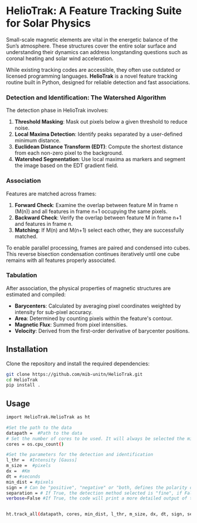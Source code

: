 # HelioTrak: A Feature Tracking Suite for Solar Physics

Small-scale magnetic elements are vital in the energetic balance of the Sun’s atmosphere. These structures cover the entire solar surface and understanding their dynamics can address longstanding questions such as coronal heating and solar wind acceleration.

While existing tracking codes are accessible, they often use outdated or licensed programming languages. **HelioTrak** is a novel feature tracking routine built in Python, designed for reliable detection and fast associations.

### Detection and Identification: The Watershed Algorithm

The detection phase in HelioTrak involves:

1. **Threshold Masking**: Mask out pixels below a given threshold to reduce noise.
2. **Local Maxima Detection**: Identify peaks separated by a user-defined minimum distance.
3. **Euclidean Distance Transform (EDT)**: Compute the shortest distance from each non-zero pixel to the background.
4. **Watershed Segmentation**: Use local maxima as markers and segment the image based on the EDT gradient field.

### Association

Features are matched across frames:

1. **Forward Check**: Examine the overlap between feature M in frame n (M(n)) and all features in frame n+1 occupying the same pixels.
2. **Backward Check**: Verify the overlap between feature M in frame n+1 and features in frame n.
3. **Matching**: If M(n) and M(n+1) select each other, they are successfully matched.

To enable parallel processing, frames are paired and condensed into cubes. This reverse bisection condensation continues iteratively until one cube remains with all features properly associated.

### Tabulation

After association, the physical properties of magnetic structures are estimated and compiled:

- **Barycenters**: Calculated by averaging pixel coordinates weighted by intensity for sub-pixel accuracy.
- **Area**: Determined by counting pixels within the feature's contour.
- **Magnetic Flux**: Summed from pixel intensities.
- **Velocity**: Derived from the first-order derivative of barycenter positions.

## Installation

Clone the repository and install the required dependencies:

```sh
git clone https://github.com/mib-unitn/HelioTrak.git
cd HelioTrak
pip install .
```

## Usage

```sh
import HelioTrak.HelioTrak as ht

#Set the path to the data
datapath =  #Path to the data
# Set the number of cores to be used. It will always be selected the minimum between the number of cores available and the number of frames in the data.
cores = os.cpu_count()

#Set the parameters for the detection and identification
l_thr =  #Intensity [Gauss]
m_size =  #pixels
dx =  #Km
dt = #seconds
min_dist = #pixels
sign = # Can be "positive", "negative" or "both, defines the polarity of the features to be tracked
separation = # If True, the detection method selected is "fine", if False, the detection method selected is "coarse". Check the paper for more details on the detection methods
verbose=False #If True, the code will print a more detailed output of the tracking process


ht.track_all(datapath, cores, min_dist, l_thr, m_size, dx, dt, sign, separation, verbose=False)
```
